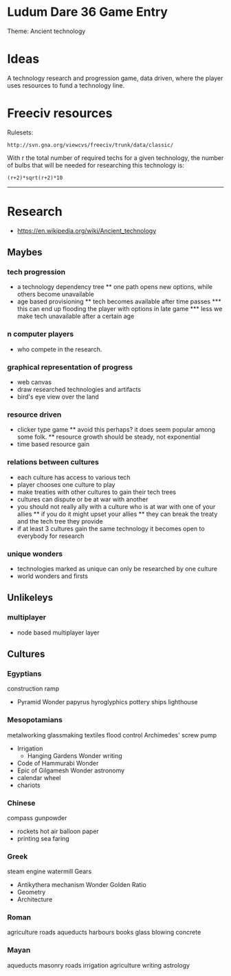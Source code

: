 # Ludum Dare 36 Game Entry

Theme: Ancient technology

# Ideas

A technology research and progression game, data driven, where the player uses resources to fund a technology line.


# Freeciv resources

Rulesets:

    http://svn.gna.org/viewcvs/freeciv/trunk/data/classic/

With r the total number of required techs for a given technology, the number of bulbs that will be needed for researching this technology is:  
  
    (r+2)*sqrt(r+2)*10

---------


# Research

* https://en.wikipedia.org/wiki/Ancient_technology

## Maybes

### tech progression
* a technology dependency tree
** one path opens new options, while others become unavailable
* age based provisioning
** tech becomes available after time passes
*** this can end up flooding the player with options in late game
*** less we make tech unavailable after a certain age

### n computer players
* who compete in the research.

### graphical representation of progress
* web canvas
* draw researched technologies and artifacts
* bird's eye view over the land

### resource driven
* clicker type game
** avoid this perhaps? it does seem popular among some folk.
** resource growth should be steady, not exponential
* time based resource gain

### relations between cultures
* each culture has access to various tech
* player chooses one culture to play
* make treaties with other cultures to gain their tech trees
* cultures can dispute or be at war with another
* you should not really ally with a culture who is at war with one of your allies
** if you do it might upset your allies
** they can break the treaty and the tech tree they provide
* if at least 3 cultures gain the same technology it becomes open to everybody for research

### unique wonders
* technologies marked as unique can only be researched by one culture
* world wonders and firsts



## Unlikeleys

### multiplayer
* node based multiplayer layer



## Cultures


### Egyptians

construction ramp
  * Pyramid Wonder
papyrus
hyroglyphics
pottery
ships
lighthouse

### Mesopotamians

metalworking
glassmaking
textiles
flood control
Archimedes' screw pump
  * Irrigation
    * Hanging Gardens Wonder
writing
  * Code of Hammurabi Wonder
  * Epic of Gilgamesh Wonder
astronomy
  * calendar
wheel
  * chariots
  

### Chinese

compass
gunpowder
  * rockets
hot air balloon
paper
  * printing
sea faring

### Greek

steam engine
watermill
Gears
  * Antikythera mechanism Wonder
Golden Ratio
  * Geometry
  * Architecture


### Roman

agriculture
roads
aqueducts
harbours
books
glass blowing
concrete


### Mayan

aqueducts
masonry
roads
irrigation
agriculture
writing
astrology

